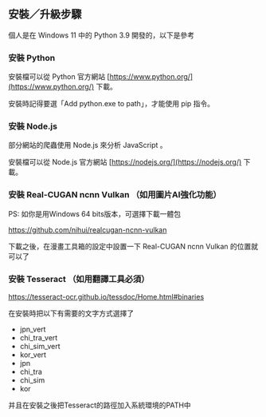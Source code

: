 ## 安裝／升級步驟

個人是在 Windows 11 中的 Python 3.9 開發的，以下是參考

### 安裝 Python

安裝檔可以從 Python 官方網站 [https://www.python.org/](https://www.python.org/) 下載。

安裝時記得要選「Add python.exe to path」，才能使用 pip 指令。

### 安裝 Node.js

部分網站的爬蟲使用 Node.js 來分析 JavaScript 。

安裝檔可以從 Node.js 官方網站 [https://nodejs.org/](https://nodejs.org/) 下載。

### 安裝 Real-CUGAN ncnn Vulkan （如用圖片AI強化功能）

PS: 如你是用Windows 64 bits版本，可選擇下載一體包

https://github.com/nihui/realcugan-ncnn-vulkan

下載之後，在漫畫工具箱的設定中設置一下 Real-CUGAN ncnn Vulkan 的位置就可以了

### 安裝 Tesseract （如用翻譯工具必須）

https://tesseract-ocr.github.io/tessdoc/Home.html#binaries

在安裝時把以下有需要的文字方式選擇了

- jpn_vert
- chi_tra_vert
- chi_sim_vert
- kor_vert
- jpn
- chi_tra
- chi_sim
- kor

并且在安裝之後把Tesseract的路徑加入系統環境的PATH中
